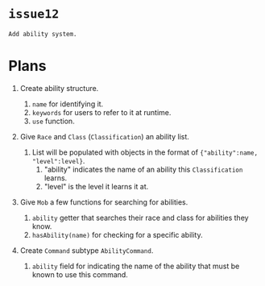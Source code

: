 `issue12`
=========
```
Add ability system.
```

Plans
=====
1. Create ability structure.
   1. `name` for identifying it.
   2. `keywords` for users to refer to it at runtime.
   3. `use` function.

2. Give `Race` and `Class` (`Classification`) an ability list.
   1. List will be populated with objects in the format of `{"ability":name, "level":level}`.
      1. "ability" indicates the name of an ability this `Classification` learns.
      2. "level" is the level it learns it at.

3. Give `Mob` a few functions for searching for abilities.
   1. `ability` getter that searches their race and class for abilities they know.
   2. `hasAbility(name)` for checking for a specific ability.

4. Create `Command` subtype `AbilityCommand`.
   1. `ability` field for indicating the name of the ability that must be known to use this command.
